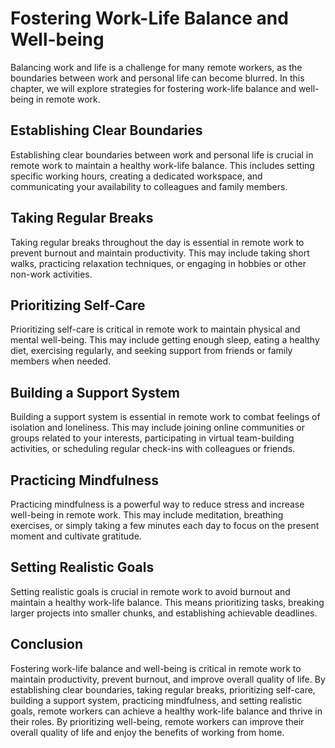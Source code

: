 Fostering Work-Life Balance and Well-being
=============================================================================================

Balancing work and life is a challenge for many remote workers, as the boundaries between work and personal life can become blurred. In this chapter, we will explore strategies for fostering work-life balance and well-being in remote work.

Establishing Clear Boundaries
----------------------------------------

Establishing clear boundaries between work and personal life is crucial in remote work to maintain a healthy work-life balance. This includes setting specific working hours, creating a dedicated workspace, and communicating your availability to colleagues and family members.

Taking Regular Breaks
--------------------------------

Taking regular breaks throughout the day is essential in remote work to prevent burnout and maintain productivity. This may include taking short walks, practicing relaxation techniques, or engaging in hobbies or other non-work activities.

Prioritizing Self-Care
---------------------------------

Prioritizing self-care is critical in remote work to maintain physical and mental well-being. This may include getting enough sleep, eating a healthy diet, exercising regularly, and seeking support from friends or family members when needed.

Building a Support System
------------------------------------

Building a support system is essential in remote work to combat feelings of isolation and loneliness. This may include joining online communities or groups related to your interests, participating in virtual team-building activities, or scheduling regular check-ins with colleagues or friends.

Practicing Mindfulness
---------------------------------

Practicing mindfulness is a powerful way to reduce stress and increase well-being in remote work. This may include meditation, breathing exercises, or simply taking a few minutes each day to focus on the present moment and cultivate gratitude.

Setting Realistic Goals
----------------------------------

Setting realistic goals is crucial in remote work to avoid burnout and maintain a healthy work-life balance. This means prioritizing tasks, breaking larger projects into smaller chunks, and establishing achievable deadlines.

Conclusion
----------

Fostering work-life balance and well-being is critical in remote work to maintain productivity, prevent burnout, and improve overall quality of life. By establishing clear boundaries, taking regular breaks, prioritizing self-care, building a support system, practicing mindfulness, and setting realistic goals, remote workers can achieve a healthy work-life balance and thrive in their roles. By prioritizing well-being, remote workers can improve their overall quality of life and enjoy the benefits of working from home.
